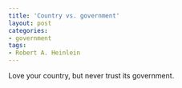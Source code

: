 ```yaml
---
title: 'Country vs. government'
layout: post
categories:
- government
tags:
- Robert A. Heinlein
---
```


Love your country, but never trust its government.